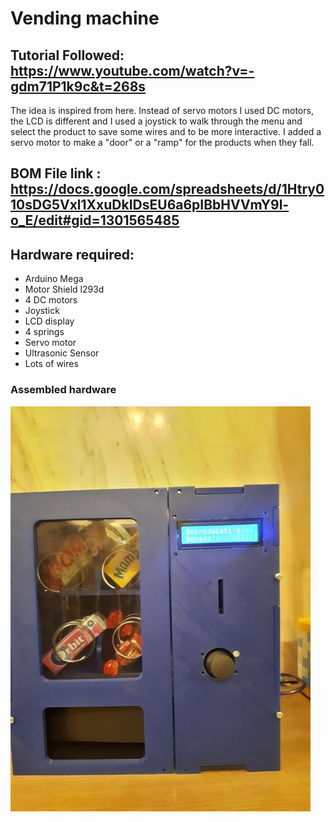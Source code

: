 # Vending machine

## Tutorial Followed: https://www.youtube.com/watch?v=-gdm71P1k9c&t=268s

The idea is inspired from here. Instead of servo motors I used DC motors, the LCD is different and I used a joystick to walk through the menu and select the product to save some wires and to be more interactive. I added a servo motor to make a "door" or a "ramp" for the products when they fall.

## BOM File link : https://docs.google.com/spreadsheets/d/1Htry010sDG5Vxl1XxuDkIDsEU6a6pIBbHVVmY9l-o_E/edit#gid=1301565485

## Hardware required: 
- Arduino Mega
- Motor Shield l293d
- 4 DC motors
- Joystick
- LCD display
- 4 springs
- Servo motor
- Ultrasonic Sensor
- Lots of wires

### Assembled hardware
![Image of Hardware](venduino.jpg)
